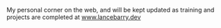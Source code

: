 My personal corner on the web, and will be kept updated as training and projects are completed at www.lancebarry.dev 
